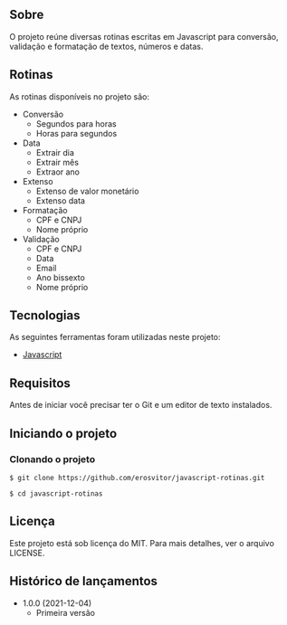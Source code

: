 ## Sobre
O projeto reúne diversas rotinas escritas em Javascript para conversão, validação e formatação de textos, números e datas.

## Rotinas
As rotinas disponíveis no projeto são:

* Conversão
    * Segundos para horas
    * Horas para segundos
* Data
    * Extrair dia
    * Extrair mês
    * Extraor ano
* Extenso
    * Extenso de valor monetário
    * Extenso data
* Formatação
    * CPF e CNPJ
    * Nome próprio
* Validação
    * CPF e CNPJ
    * Data
    * Email
    * Ano bissexto
    * Nome próprio

## Tecnologias
As seguintes ferramentas foram utilizadas neste projeto:

* [Javascript](https://developer.mozilla.org/en-US/docs/Web/JavaScript/Reference)

## Requisitos
Antes de iniciar você precisar ter o Git e um editor de texto instalados.

## Iniciando o projeto

### Clonando o projeto
```
$ git clone https://github.com/erosvitor/javascript-rotinas.git

$ cd javascript-rotinas
```

## Licença
Este projeto está sob licença do MIT. Para mais detalhes, ver o arquivo LICENSE.

## Histórico de lançamentos
* 1.0.0 (2021-12-04)
    * Primeira versão

